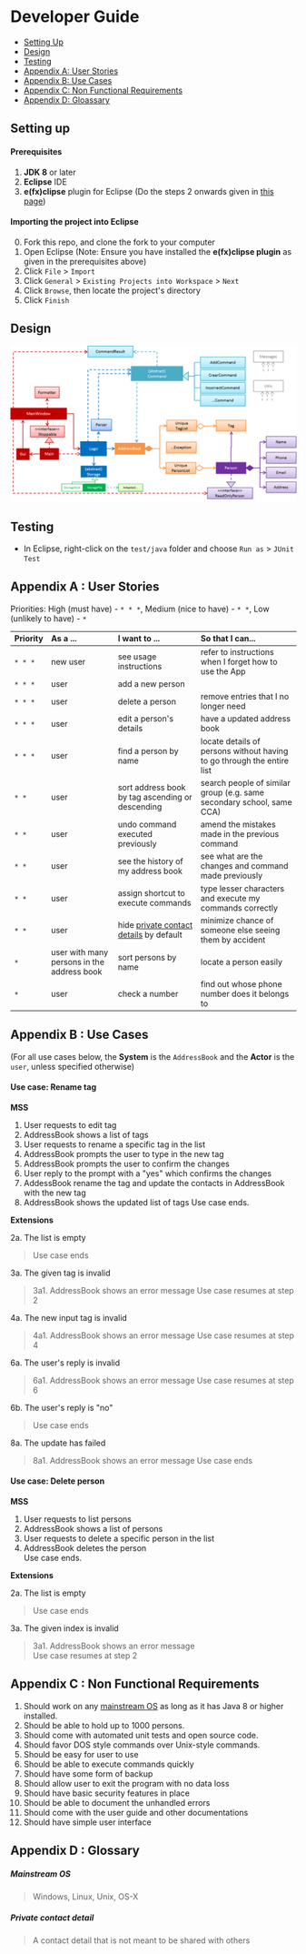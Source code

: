 # Developer Guide

* [Setting Up](#setting-up)
* [Design](#design)
* [Testing](#testing)
* [Appendix A: User Stories](#appendix-a--user-stories)
* [Appendix B: Use Cases](#appendix-b--use-cases)
* [Appendix C: Non Functional Requirements](#appendix-c--non-functional-requirements)
* [Appendix D: Gloassary](#appendix-d--glossary)

## Setting up

#### Prerequisites

1. **JDK 8** or later
2. **Eclipse** IDE
3. **e(fx)clipse** plugin for Eclipse (Do the steps 2 onwards given in
   [this page](http://www.eclipse.org/efxclipse/install.html#for-the-ambitious))


#### Importing the project into Eclipse

0. Fork this repo, and clone the fork to your computer
1. Open Eclipse (Note: Ensure you have installed the **e(fx)clipse plugin** as given in the prerequisites above)
2. Click `File` > `Import`
3. Click `General` > `Existing Projects into Workspace` > `Next`
4. Click `Browse`, then locate the project's directory
5. Click `Finish`

## Design
<img src="images/mainClassDiagram.png"/>

## Testing

* In Eclipse, right-click on the `test/java` folder and choose `Run as` > `JUnit Test`

## Appendix A : User Stories

Priorities: High (must have) - `* * *`, Medium (nice to have)  - `* *`,  Low (unlikely to have) - `*`


Priority | As a ... | I want to ... | So that I can...
-------- | :-------- | :--------- | :-----------
`* * *` | new user | see usage instructions | refer to instructions when I forget how to use the App
`* * *` | user | add a new person |
`* * *` | user | delete a person | remove entries that I no longer need
`* * *` | user | edit a person's details | have a updated address book
`* * *` | user | find a person by name | locate details of persons without having to go through the entire list
`* *` | user | sort address book by tag ascending or descending | search people of similar group (e.g. same secondary school, same CCA)
`* *` | user | undo command executed previously | amend the mistakes made in the previous command
`* *` | user | see the history of my address book | see what are the changes and command made previously 
`* *` | user | assign shortcut to execute commands | type lesser characters and execute my commands correctly
`* *` | user | hide [private contact details](#private-contact-detail) by default | minimize chance of someone else seeing them by accident
`*` | user with many persons in the address book | sort persons by name | locate a person easily
`*` | user | check a number | find out whose phone number does it belongs to


## Appendix B : Use Cases

(For all use cases below, the **System** is the `AddressBook` and the **Actor** is the `user`, unless specified otherwise)

#### Use case: Rename tag

**MSS**

1. User requests to edit tag
2. AddressBook shows a list of tags
3. User requests to rename a specific tag in the list
4. AddressBook prompts the user to type in the new tag
5. AddressBook prompts the user to confirm the changes
6. User reply to the prompt with a "yes" which confirms the changes
7. AddessBook rename the tag and update the contacts in AddressBook with the new tag
8. AddressBook shows the updated list of tags
Use case ends.

**Extensions**

2a. The list is empty

> Use case ends

3a. The given tag is invalid

> 3a1. AddressBook shows an error message
  Use case resumes at step 2

4a. The new input tag is invalid

> 4a1. AddressBook shows an error message
  Use case resumes at step 4

6a. The user's reply is invalid

> 6a1. AddressBook shows an error message
  Use case resumes at step 6

6b. The user's reply is "no"

> Use case ends

8a. The update has failed

> 8a1. AddressBook shows an error message
  Use case ends

#### Use case: Delete person

**MSS**

1. User requests to list persons
2. AddressBook shows a list of persons
3. User requests to delete a specific person in the list
4. AddressBook deletes the person <br>
Use case ends.

**Extensions**

2a. The list is empty

> Use case ends

3a. The given index is invalid

> 3a1. AddressBook shows an error message <br>
  Use case resumes at step 2

## Appendix C : Non Functional Requirements

1. Should work on any [mainstream OS](#mainstream-os) as long as it has Java 8 or higher installed.
2. Should be able to hold up to 1000 persons.
3. Should come with automated unit tests and open source code.
4. Should favor DOS style commands over Unix-style commands.
5. Should be easy for user to use
6. Should be able to execute commands quickly
7. Should have some form of backup
8. Should allow user to exit the program with no data loss
9. Should have basic security features in place
10. Should be able to document the unhandled errors
11. Should come with the user guide and other documentations
12. Should have simple user interface

## Appendix D : Glossary

##### Mainstream OS

> Windows, Linux, Unix, OS-X

##### Private contact detail

> A contact detail that is not meant to be shared with others
